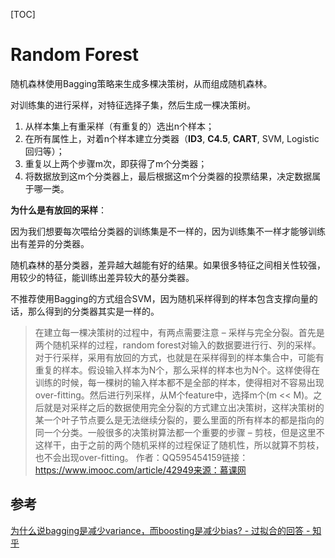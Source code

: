 [TOC]

# Random Forest



随机森林使用Bagging策略来生成多棵决策树，从而组成随机森林。

对训练集的进行采样，对特征选择子集，然后生成一棵决策树。 



1. 从样本集上有重采样（有重复的）选出n个样本；
2. 在所有属性上，对着n个样本建立分类器（__ID3__, __C4.5__, __CART__,  SVM, Logistic回归等）；
3. 重复以上两个步骤m次，即获得了m个分类器；
4. 将数据放到这m个分类器上，最后根据这m个分类器的投票结果，决定数据属于哪一类。



__为什么是有放回的采样__：

因为我们想要每次喂给分类器的训练集是不一样的，因为训练集不一样才能够训练出有差异的分类器。



随机森林的基分类器，差异越大越能有好的结果。如果很多特征之间相关性较强，用较少的特征，能训练出差异较大的基分类器。



不推荐使用Bagging的方式组合SVM，因为随机采样得到的样本包含支撑向量的话，那么得到的分类器其实是一样的。



> 在建立每一棵决策树的过程中，有两点需要注意 – 采样与完全分裂。首先是两个随机采样的过程，random forest对输入的数据要进行行、列的采样。对于行采样，采用有放回的方式，也就是在采样得到的样本集合中，可能有重复的样本。假设输入样本为N个，那么采样的样本也为N个。这样使得在训练的时候，每一棵树的输入样本都不是全部的样本，使得相对不容易出现over-fitting。然后进行列采样，从M个feature中，选择m个(m << M)。之后就是对采样之后的数据使用完全分裂的方式建立出决策树，这样决策树的某一个叶子节点要么是无法继续分裂的，要么里面的所有样本的都是指向的同一个分类。一般很多的决策树算法都一个重要的步骤 – 剪枝，但是这里不这样干，由于之前的两个随机采样的过程保证了随机性，所以就算不剪枝，也不会出现over-fitting。
> 作者：QQ595454159链接：https://www.imooc.com/article/42949来源：慕课网





## 参考

[为什么说bagging是减少variance，而boosting是减少bias? - 过拟合的回答 - 知乎](https://www.zhihu.com/question/26760839/answer/40337791)

